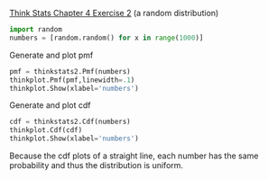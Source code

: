 [Think Stats Chapter 4 Exercise 2](http://greenteapress.com/thinkstats2/html/thinkstats2005.html#toc41) (a random distribution)

>> 
```python
import random
numbers = [random.random() for x in range(1000)]
```
Generate and plot pmf
```python
pmf = thinkstats2.Pmf(numbers)
thinkplot.Pmf(pmf,linewidth=.1)
thinkplot.Show(xlabel='numbers')
```
Generate and plot cdf
```python
cdf = thinkstats2.Cdf(numbers)
thinkplot.Cdf(cdf)
thinkplot.Show(xlabel='numbers')
```
Because the cdf plots of a straight line, each number has the same probability and thus the distribution is uniform.
